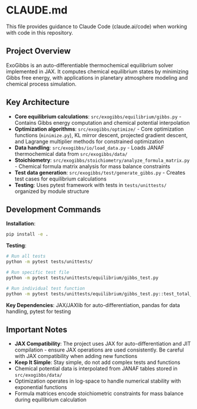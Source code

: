 # CLAUDE.md

This file provides guidance to Claude Code (claude.ai/code) when working with code in this repository.

## Project Overview

ExoGibbs is an auto-differentiable thermochemical equilibrium solver implemented in JAX. It computes chemical equilibrium states by minimizing Gibbs free energy, with applications in planetary atmosphere modeling and chemical process simulation.

## Key Architecture

- **Core equilibrium calculations**: `src/exogibbs/equilibrium/gibbs.py` - Contains Gibbs energy computation and chemical potential interpolation
- **Optimization algorithms**: `src/exogibbs/optimize/` - Core optimization functions (`minimize.py`), KL mirror descent, projected gradient descent, and Lagrange multiplier methods for constrained optimization
- **Data handling**: `src/exogibbs/io/load_data.py` - Loads JANAF thermochemical data from `src/exogibbs/data/`
- **Stoichiometry**: `src/exogibbs/stoichiometry/analyze_formula_matrix.py` - Chemical formula matrix analysis for mass balance constraints
- **Test data generation**: `src/exogibbs/test/generate_gibbs.py` - Creates test cases for equilibrium calculations
- **Testing**: Uses pytest framework with tests in `tests/unittests/` organized by module structure

## Development Commands

**Installation**: 
```bash
pip install -e .
```

**Testing**:
```bash
# Run all tests
python -m pytest tests/unittests/

# Run specific test file
python -m pytest tests/unittests/equilibrium/gibbs_test.py

# Run individual test function
python -m pytest tests/unittests/equilibrium/gibbs_test.py::test_total_gibbs_energy
```

**Key Dependencies**: JAX/JAXlib for auto-differentiation, pandas for data handling, pytest for testing

## Important Notes

- **JAX Compatibility**: The project uses JAX for auto-differentiation and JIT compilation - ensure JAX operations are used consistently. Be careful with JAX compatibility when adding new functions
- **Keep It Simple**: Stay simple, do not add complex tests and functions
- Chemical potential data is interpolated from JANAF tables stored in `src/exogibbs/data/`
- Optimization operates in log-space to handle numerical stability with exponential functions
- Formula matrices encode stoichiometric constraints for mass balance during equilibrium calculation